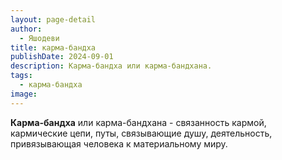 ```yaml
---
layout: page-detail
author:
  - Яшодеви
title: карма-бандха
publishDate: 2024-09-01
description: Карма-бандха или карма-бандхана.
tags:
  - карма-бандха
image:
---
```

**Карма-бандха** или карма-бандхана - связанность кармой, кармические цепи, путы, связывающие душу, деятельность, привязывающая человека к материальному миру.


